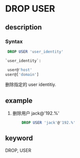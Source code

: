 # DROP USER

## description

### Syntax

```sql
 DROP USER 'user_identity'

`user_identity`:

 user@'host'
user@['domain']
```

 删除指定的 user identitiy.

## example

1. 删除用户 jack@'192.%'

    ```sql
        DROP USER 'jack'@'192.%'
    ```

## keyword

DROP, USER
